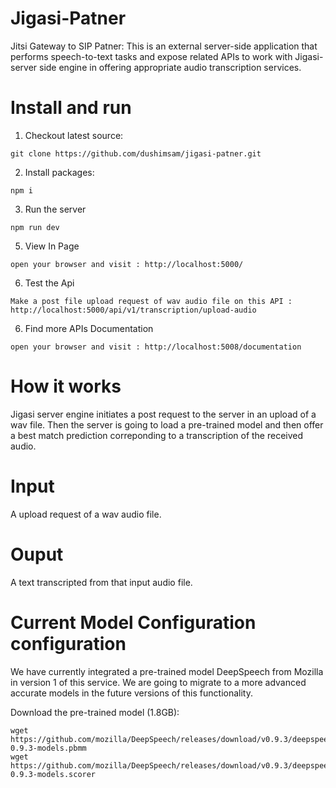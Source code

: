 Jigasi-Patner
=============

Jitsi Gateway to SIP Patner: This is an external server-side application that performs speech-to-text tasks and expose related APIs to work with Jigasi-server side engine in offering appropriate audio transcription services.

Install and run
==============

1. Checkout latest source:
 
 ```
 git clone https://github.com/dushimsam/jigasi-patner.git
 ```
2. Install packages:

 ```
 npm i
 ```

3. Run the server

 ```
 npm run dev
 ```

5. View In Page

 ```
 open your browser and visit : http://localhost:5000/
 ```

6. Test the Api

 ```
Make a post file upload request of wav audio file on this API :  http://localhost:5000/api/v1/transcription/upload-audio
 ```

6. Find more APIs Documentation

 ```
 open your browser and visit : http://localhost:5008/documentation
 ```


How it works
============

Jigasi server engine initiates a post request to the server in an upload of a wav file. Then
the server is going to load a pre-trained model and then offer a best match prediction correponding to a transcription of the received audio.

Input
==============
A upload request of a wav audio file.

Ouput
==============
A text transcripted from that input audio file.


Current Model Configuration configuration
========================================

We have currently integrated a pre-trained model DeepSpeech from Mozilla in version 1 of this service.
We are going to migrate to a more advanced accurate models in the future versions of this functionality.

Download the pre-trained model (1.8GB):

```
wget https://github.com/mozilla/DeepSpeech/releases/download/v0.9.3/deepspeech-0.9.3-models.pbmm
wget https://github.com/mozilla/DeepSpeech/releases/download/v0.9.3/deepspeech-0.9.3-models.scorer
```

